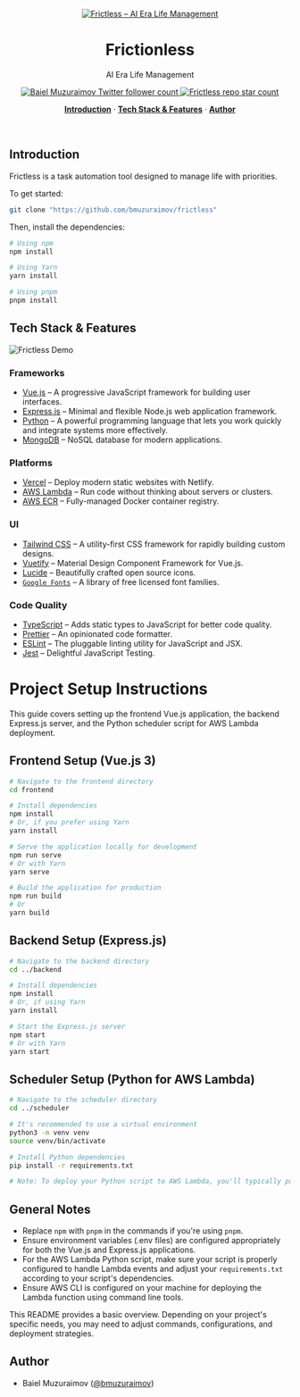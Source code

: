 <p align="center">
  <a href="https://www.frictless.com">
    <img alt="Frictless – AI Era Life Management" src="https://www.frictless.com/favicon.ico">
  </a>
</p>
<h1 align="center">Frictionless</h1>

<p align="center">
  AI Era Life Management
</p>

<p align="center">
  <a href="https://twitter.com/BMuzuraimov">
    <img src="https://img.shields.io/twitter/follow/BMuzuraimov?style=flat&label=BMuzuraimov&logo=twitter&color=0bf&logoColor=fff" alt="Baiel Muzuraimov Twitter follower count" />
  </a>
  <a href="https://github.com/bmuzuraimov/frictless">
    <img src="https://img.shields.io/github/stars/bmuzuraimov/frictless?label=bmuzuraimov%Frictless" alt="Frictless repo star count" />
  </a>
</p>

<p align="center">
  <a href="#introduction"><strong>Introduction</strong></a> ·
  <a href="#tech-stack--features"><strong>Tech Stack & Features</strong></a> ·
  <a href="#author"><strong>Author</strong></a>
</p>
<br/>

## Introduction

Frictless is a task automation tool designed to manage life with priorities.

To get started:

```bash
git clone "https://github.com/bmuzuraimov/frictless"
```

Then, install the dependencies:

```bash
# Using npm
npm install

# Using Yarn
yarn install

# Using pnpm
pnpm install
```

## Tech Stack & Features

![Frictless Demo](https://www.frictless.com/assets/demo.gif)

### Frameworks

- [Vue.js](https://vuejs.org/) – A progressive JavaScript framework for building user interfaces.
- [Express.js](https://expressjs.com/) – Minimal and flexible Node.js web application framework.
- [Python](https://python.org/) – A powerful programming language that lets you work quickly and integrate systems more effectively.
- [MongoDB](https://www.mongodb.com/) – NoSQL database for modern applications.

### Platforms

- [Vercel](https://vercel.com/) – Deploy modern static websites with Netlify.
- [AWS Lambda](https://aws.amazon.com/lambda/) – Run code without thinking about servers or clusters.
- [AWS ECR](https://aws.amazon.com/ecr/) – Fully-managed Docker container registry.

### UI

- [Tailwind CSS](https://tailwindcss.com/) – A utility-first CSS framework for rapidly building custom designs.
- [Vuetify](https://vuetifyjs.com/) – Material Design Component Framework for Vue.js.
- [Lucide](https://lucide.dev/) – Beautifully crafted open source icons.
- [`Google Fonts`](https://fonts.google.com/) – A library of free licensed font families.

### Code Quality

- [TypeScript](https://www.typescriptlang.org/) – Adds static types to JavaScript for better code quality.
- [Prettier](https://prettier.io/) – An opinionated code formatter.
- [ESLint](https://eslint.org/) – The pluggable linting utility for JavaScript and JSX.
- [Jest](https://jestjs.io/) – Delightful JavaScript Testing.

# Project Setup Instructions

This guide covers setting up the frontend Vue.js application, the backend Express.js server, and the Python scheduler script for AWS Lambda deployment.

## Frontend Setup (Vue.js 3)

```bash
# Navigate to the frontend directory
cd frontend

# Install dependencies
npm install
# Or, if you prefer using Yarn
yarn install

# Serve the application locally for development
npm run serve
# Or with Yarn
yarn serve

# Build the application for production
npm run build
# Or
yarn build
```

## Backend Setup (Express.js)

```bash
# Navigate to the backend directory
cd ../backend

# Install dependencies
npm install
# Or, if using Yarn
yarn install

# Start the Express.js server
npm start
# Or with Yarn
yarn start
```

## Scheduler Setup (Python for AWS Lambda)

```bash
# Navigate to the scheduler directory
cd ../scheduler

# It's recommended to use a virtual environment
python3 -m venv venv
source venv/bin/activate

# Install Python dependencies
pip install -r requirements.txt

# Note: To deploy your Python script to AWS Lambda, you'll typically package your application and dependencies into a ZIP file and upload it to AWS Lambda.
```

## General Notes

- Replace `npm` with `pnpm` in the commands if you're using `pnpm`.
- Ensure environment variables (.env files) are configured appropriately for both the Vue.js and Express.js applications.
- For the AWS Lambda Python script, make sure your script is properly configured to handle Lambda events and adjust your `requirements.txt` according to your script's dependencies.
- Ensure AWS CLI is configured on your machine for deploying the Lambda function using command line tools.

This README provides a basic overview. Depending on your project's specific needs, you may need to adjust commands, configurations, and deployment strategies.

## Author

- Baiel Muzuraimov ([@bmuzuraimov](https://twitter.com/BMuzuraimov))

